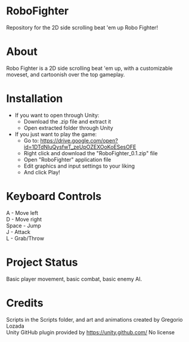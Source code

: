 # RoboFighter
Repository for the 2D side scrolling beat 'em up Robo Fighter!
# About
Robo Fighter is a 2D side scrolling beat 'em up, with a customizable moveset,
and cartoonish over the top gameplay.
# Installation
- If you want to open through Unity:
  - Download the .zip file and extract it
  - Open extracted folder through Unity
- If you just want to play the game:
  - Go to: https://drive.google.com/open?id=1DTdNIuQysfwT_zeUpOZEXOoKoESesOFE
  - Right click and download the "RoboFighter_0.1.zip" file
  - Open "RoboFighter" application file
  - Edit graphics and input settings to your liking
  - And click Play!
# Keyboard Controls
A - Move left<br/>
D - Move right<br/>
Space - Jump<br/>
J - Attack<br/>
L - Grab/Throw
# Project Status
Basic player movement, basic combat, basic enemy AI.
# Credits
Scripts in the Scripts folder, and art and animations created by Gregorio Lozada<br/>
Unity GitHub plugin provided by https://unity.github.com/
No license
